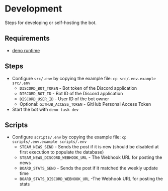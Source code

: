 # Development

Steps for developing or self-hosting the bot.

## Requirements

- [deno runtime](https://deno.com/runtime)

## Steps

- Configure `src/.env` by copying the example file: `cp src/.env.example src/.env`
  - `DISCORD_BOT_TOKEN` - Bot token of the Discord application
  - `DISCORD_BOT_ID` - Bot ID of the Discord application
  - `DISCORD_USER_ID` - User ID of the bot owner
  - Optional: `GITHUB_ACCESS_TOKEN` - GitHub Personal Access Token
- Start the bot with `deno task dev`

## Scripts

- Configure `scripts/.env` by copying the example file: `cp scripts/.env.example scripts/.env`
  - `STEAM_NEWS_SEND` - Sends the post if it is new (should be disabled at first execution to populate the database)
  - `STEAM_NEWS_DISCORD_WEBHOOK_URL` - The Webhook URL for posting the news
  - `BOARD_STATS_SEND` - Sends the post if it matched the weekly update time
  - `BOARD_STATS_DISCORD_WEBHOOK_URL` -The Webhook URL for posting the stats
